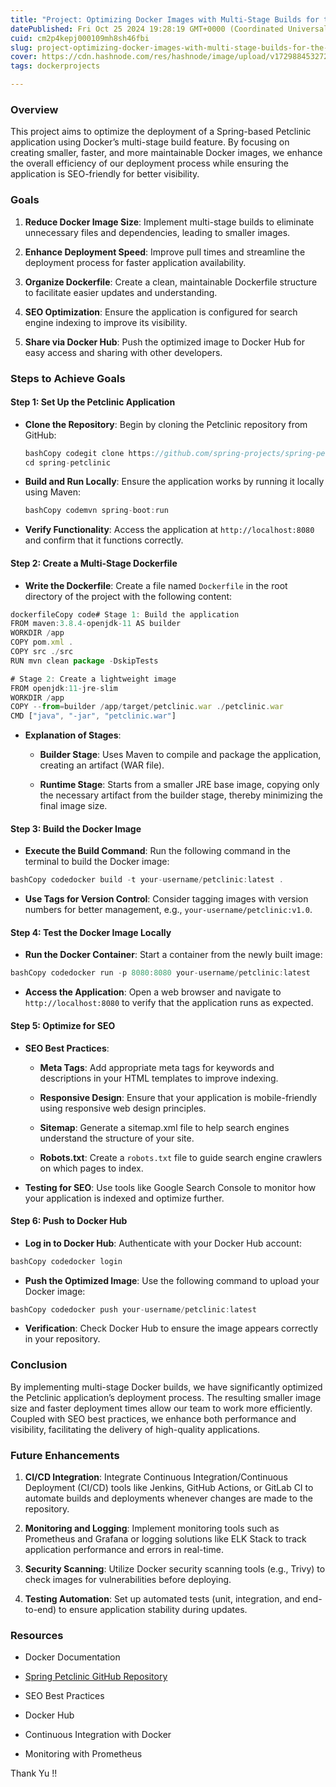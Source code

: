 ```yaml
---
title: "Project: Optimizing Docker Images with Multi-Stage Builds for the Petclinic Application"
datePublished: Fri Oct 25 2024 19:28:19 GMT+0000 (Coordinated Universal Time)
cuid: cm2p4kepj000109mh8sh46fbi
slug: project-optimizing-docker-images-with-multi-stage-builds-for-the-petclinic-application
cover: https://cdn.hashnode.com/res/hashnode/image/upload/v1729884532724/d77f435c-24a8-4dbe-b6d9-9254d8b12cf7.jpeg
tags: dockerprojects

---
```


### Overview

This project aims to optimize the deployment of a Spring-based Petclinic application using Docker’s multi-stage build feature. By focusing on creating smaller, faster, and more maintainable Docker images, we enhance the overall efficiency of our deployment process while ensuring the application is SEO-friendly for better visibility.

### Goals

1. **Reduce Docker Image Size**: Implement multi-stage builds to eliminate unnecessary files and dependencies, leading to smaller images.
    
2. **Enhance Deployment Speed**: Improve pull times and streamline the deployment process for faster application availability.
    
3. **Organize Dockerfile**: Create a clean, maintainable Dockerfile structure to facilitate easier updates and understanding.
    
4. **SEO Optimization**: Ensure the application is configured for search engine indexing to improve its visibility.
    
5. **Share via Docker Hub**: Push the optimized image to Docker Hub for easy access and sharing with other developers.
    

### Steps to Achieve Goals

#### Step 1: Set Up the Petclinic Application

* **Clone the Repository**: Begin by cloning the Petclinic repository from GitHub:
    
    ```typescript
    bashCopy codegit clone https://github.com/spring-projects/spring-petclinic.git
    cd spring-petclinic
    ```
    
* **Build and Run Locally**: Ensure the application works by running it locally using Maven:
    
    ```typescript
    bashCopy codemvn spring-boot:run
    ```
    
* **Verify Functionality**: Access the application at `http://localhost:8080` and confirm that it functions correctly.
    

#### Step 2: Create a Multi-Stage Dockerfile

* **Write the Dockerfile**: Create a file named `Dockerfile` in the root directory of the project with the following content:
    

```typescript
dockerfileCopy code# Stage 1: Build the application
FROM maven:3.8.4-openjdk-11 AS builder
WORKDIR /app
COPY pom.xml .
COPY src ./src
RUN mvn clean package -DskipTests

# Stage 2: Create a lightweight image
FROM openjdk:11-jre-slim
WORKDIR /app
COPY --from=builder /app/target/petclinic.war ./petclinic.war
CMD ["java", "-jar", "petclinic.war"]
```

* **Explanation of Stages**:
    
    * **Builder Stage**: Uses Maven to compile and package the application, creating an artifact (WAR file).
        
    * **Runtime Stage**: Starts from a smaller JRE base image, copying only the necessary artifact from the builder stage, thereby minimizing the final image size.
        

#### Step 3: Build the Docker Image

* **Execute the Build Command**: Run the following command in the terminal to build the Docker image:
    

```typescript
bashCopy codedocker build -t your-username/petclinic:latest .
```

* **Use Tags for Version Control**: Consider tagging images with version numbers for better management, e.g., `your-username/petclinic:v1.0`.
    

#### Step 4: Test the Docker Image Locally

* **Run the Docker Container**: Start a container from the newly built image:
    

```typescript
bashCopy codedocker run -p 8080:8080 your-username/petclinic:latest
```

* **Access the Application**: Open a web browser and navigate to `http://localhost:8080` to verify that the application runs as expected.
    

#### Step 5: Optimize for SEO

* **SEO Best Practices**:
    
    * **Meta Tags**: Add appropriate meta tags for keywords and descriptions in your HTML templates to improve indexing.
        
    * **Responsive Design**: Ensure that your application is mobile-friendly using responsive web design principles.
        
    * **Sitemap**: Generate a sitemap.xml file to help search engines understand the structure of your site.
        
    * **Robots.txt**: Create a `robots.txt` file to guide search engine crawlers on which pages to index.
        
* **Testing for SEO**: Use tools like Google Search Console to monitor how your application is indexed and optimize further.
    

#### Step 6: Push to Docker Hub

* **Log in to Docker Hub**: Authenticate with your Docker Hub account:
    

```typescript
bashCopy codedocker login
```

* **Push the Optimized Image**: Use the following command to upload your Docker image:
    

```typescript
bashCopy codedocker push your-username/petclinic:latest
```

* **Verification**: Check Docker Hub to ensure the image appears correctly in your repository.
    

### Conclusion

By implementing multi-stage Docker builds, we have significantly optimized the Petclinic application’s deployment process. The resulting smaller image size and faster deployment times allow our team to work more efficiently. Coupled with SEO best practices, we enhance both performance and visibility, facilitating the delivery of high-quality applications.

### Future Enhancements

1. **CI/CD Integration**: Integrate Continuous Integration/Continuous Deployment (CI/CD) tools like Jenkins, GitHub Actions, or GitLab CI to automate builds and deployments whenever changes are made to the repository.
    
2. **Monitoring and Logging**: Implement monitoring tools such as Prometheus and Grafana or logging solutions like ELK Stack to track application performance and errors in real-time.
    
3. **Security Scanning**: Utilize Docker security scanning tools (e.g., Trivy) to check images for vulnerabilities before deploying.
    
4. **Testing Automation**: Set up automated tests (unit, integration, and end-to-end) to ensure application stability during updates.
    

### Resources

* Docker Documentation
    
* [Spring Petclinic GitHub Repository](https://github.com/spring-projects/spring-petclinic)
    
* SEO Best Practices
    
* Docker Hub
    
* Continuous Integration with Docker
    
* Monitoring with Prometheus  
    

Thank Yu !!